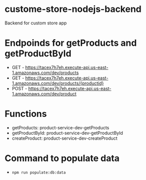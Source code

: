 # custome-store-nodejs-backend
Backend for custom store app


# Endpoinds for getProducts and getProductById
- GET - https://tacex7h7eh.execute-api.us-east-1.amazonaws.com/dev/products
- GET - https://tacex7h7eh.execute-api.us-east-1.amazonaws.com/dev/products/{productid}
- POST - https://tacex7h7eh.execute-api.us-east-1.amazonaws.com/dev/product

# Functions
- getProducts: product-service-dev-getProducts
- getProductById: product-service-dev-getProductById
- createProduct: product-service-dev-createProduct

# Command to populate data
- `npm run populate:db:data`